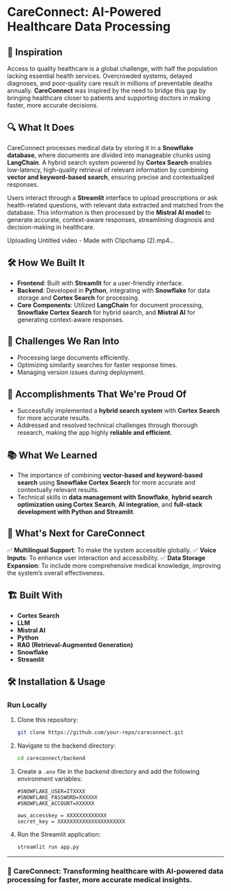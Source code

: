 # CareConnect: AI-Powered Healthcare Data Processing

## 🏥 Inspiration
Access to quality healthcare is a global challenge, with half the population lacking essential health services. Overcrowded systems, delayed diagnoses, and poor-quality care result in millions of preventable deaths annually. **CareConnect** was inspired by the need to bridge this gap by bringing healthcare closer to patients and supporting doctors in making faster, more accurate decisions.

## 🔍 What It Does
CareConnect processes medical data by storing it in a **Snowflake database**, where documents are divided into manageable chunks using **LangChain**. A hybrid search system powered by **Cortex Search** enables low-latency, high-quality retrieval of relevant information by combining **vector and keyword-based search**, ensuring precise and contextualized responses.

Users interact through a **Streamlit** interface to upload prescriptions or ask health-related questions, with relevant data extracted and matched from the database. This information is then processed by the **Mistral AI model** to generate accurate, context-aware responses, streamlining diagnosis and decision-making in healthcare.


Uploading Untitled video - Made with Clipchamp (2).mp4…


## 🛠 How We Built It
- **Frontend**: Built with **Streamlit** for a user-friendly interface.
- **Backend**: Developed in **Python**, integrating with **Snowflake** for data storage and **Cortex Search** for processing.
- **Core Components**: Utilized **LangChain** for document processing, **Snowflake Cortex Search** for hybrid search, and **Mistral AI** for generating context-aware responses.

## 🚧 Challenges We Ran Into
- Processing large documents efficiently.
- Optimizing similarity searches for faster response times.
- Managing version issues during deployment.

## 🎉 Accomplishments That We're Proud Of
- Successfully implemented a **hybrid search system** with **Cortex Search** for more accurate results.
- Addressed and resolved technical challenges through thorough research, making the app highly **reliable and efficient**.

## 📚 What We Learned
- The importance of combining **vector-based and keyword-based search** using **Snowflake Cortex Search** for more accurate and contextually relevant results.
- Technical skills in **data management with Snowflake**, **hybrid search optimization using Cortex Search**, **AI integration**, and **full-stack development with Python and Streamlit**.

## 🚀 What's Next for CareConnect
✅ **Multilingual Support**: To make the system accessible globally.
✅ **Voice Inputs**: To enhance user interaction and accessibility.
✅ **Data Storage Expansion**: To include more comprehensive medical knowledge, improving the system’s overall effectiveness.

## 🏗 Built With
- **Cortex Search**
- **LLM**
- **Mistral AI**
- **Python**
- **RAG (Retrieval-Augmented Generation)**
- **Snowflake**
- **Streamlit**

## 🛠 Installation & Usage

### Run Locally

1. Clone this repository:
   ```bash
   git clone https://github.com/your-repo/careconnect.git
   ```

2. Navigate to the backend directory:
   ```bash
   cd careconnect/backend
   ```

3. Create a `.env` file in the backend directory and add the following environment variables:
   ```
   #SNOWFLAKE_USER=ITXXXX
   #SNOWFLAKE_PASSWORD=XXXXXX
   #SNOWFLAKE_ACCOUNT=XXXXXX
   
   aws_accesskey = XXXXXXXXXXXXX
   secret_key = XXXXXXXXXXXXXXXXXXXXXX
   ```

4. Run the Streamlit application:
   ```bash
   streamlit run app.py
   ```

---

### 📌 CareConnect: Transforming healthcare with AI-powered data processing for faster, more accurate medical insights.
